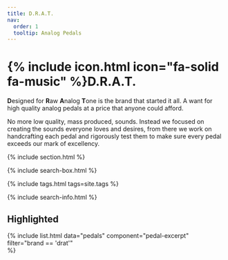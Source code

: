 ```yaml
---
title: D.R.A.T.
nav:
  order: 1
  tooltip: Analog Pedals
---
```


# {% include icon.html icon="fa-solid fa-music" %}D.R.A.T.

**D**esigned for **R**aw **A**nalog **T**one is the brand that started it all. A want for high quality analog pedals at a price that anyone could afford.

No more low quality, mass produced, sounds. Instead we focused on creating the sounds everyone loves and desires, from there we work on handcrafting each pedal and rigorously test them to make sure every pedal exceeds our mark of excellency.

{% include section.html %}

{% include search-box.html %}

{% include tags.html tags=site.tags %}

{% include search-info.html %}

## Highlighted

{%
  include list.html
  data="pedals"
  component="pedal-excerpt"
  filter="brand == 'drat'"    
%}
